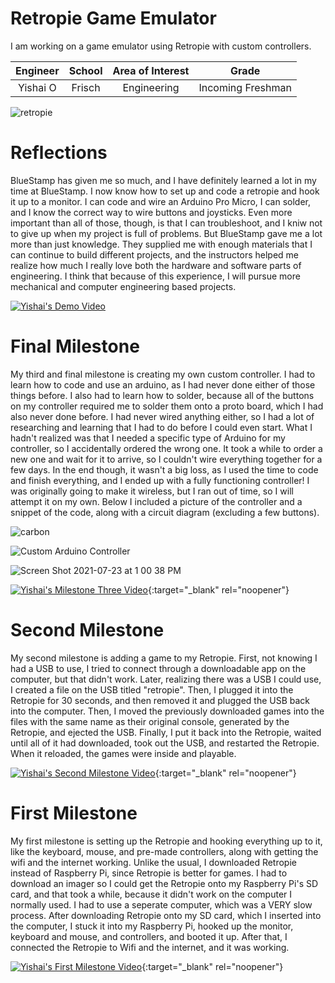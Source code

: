 ﻿# Retropie Game Emulator
I am working on a game emulator using Retropie with custom controllers.

| **Engineer** | **School** | **Area of Interest** | **Grade** |
|:--:|:--:|:--:|:--:|
| Yishai O | Frisch | Engineering | Incoming Freshman

![retropie](https://user-images.githubusercontent.com/87200931/125113420-a3b2b600-e0b6-11eb-86c2-c310786b610e.jpeg)
 
# Reflections
BlueStamp has given me so much, and I have definitely learned a lot in my time at BlueStamp. I now know how to set up and code a retropie and hook it up to a monitor. I can code and wire an Arduino Pro Micro, I can solder, and I know the correct way to wire buttons and joysticks. Even more important than all of those, though, is that I can troubleshoot, and I kniw not to give up when my project is full of problems. But BlueStamp gave me a lot more than just knowledge. They supplied me with enough materials that I can continue to build different projects, and the instructors helped me realize how much I really love both the hardware and software parts of engineering. I think that because of this experience, I will pursue more mechanical and computer engineering based projects.

[![Yishai's Demo Video](https://res.cloudinary.com/marcomontalbano/image/upload/v1627061110/video_to_markdown/images/youtube--8JHHJy7fubQ-c05b58ac6eb4c4700831b2b3070cd403.jpg)](https://youtu.be/8JHHJy7fubQ "Yishai's Demo Video")
 
# Final Milestone
My third and final milestone is creating my own custom controller. I had to learn how to code and use an arduino, as I had never done either of those things before. I also had to learn how to solder, because all of the buttons on my controller required me to solder them onto a proto board, which I had also never done before. I had never wired anything either, so I had a lot of researching and learning that I had to do before I could even start. What I hadn't realized was that I needed a specific type of Arduino for my controller, so I accidentally ordered the wrong one. It took a while to order a new one and wait for it to arrive, so I couldn't wire everything together for a few days. In the end though, it wasn't a big loss, as I used the time to code and finish everything, and I ended up with a fully functioning controller! I was originally going to make it wireless, but I ran out of time, so I will attempt it on my own. Below I included a picture of the controller and a snippet of the code, along with a circuit diagram (excluding a few buttons).

![carbon](https://user-images.githubusercontent.com/87200931/126815258-028271ab-c74b-4342-9703-931f0e1926f0.png)

![Custom Arduino Controller](https://user-images.githubusercontent.com/87200931/126813439-331da317-6499-492a-a511-1cdc0fb86ab5.png)

![Screen Shot 2021-07-23 at 1 00 38 PM](https://user-images.githubusercontent.com/87200931/126816549-d1701c21-3a62-46ce-85bc-9959e759db91.png)

[![Yishai's Milestone Three Video](https://res.cloudinary.com/marcomontalbano/image/upload/v1626920891/video_to_markdown/images/youtube--88QBnu43oSg-c05b58ac6eb4c4700831b2b3070cd403.jpg)](https://youtu.be/88QBnu43oSg "Yishai's Milestone Three Video"){:target="_blank" rel="noopener"}

# Second Milestone
My second milestone is adding a game to my Retropie. First, not knowing I had a USB to use, I tried to connect through a downloadable app on the computer, but that didn't work. Later, realizing there was a USB I could use, I created a file on the USB titled "retropie". Then, I plugged it into the Retropie for 30 seconds, and then removed it and plugged the USB back into the computer. Then, I moved the previously downloaded games into the files with the same name as their original console, generated by the Retropie, and ejected the USB. Finally, I put it back into the Retropie, waited until all of it had downloaded, took out the USB, and restarted the Retropie. When it reloaded, the games were inside and playable.

[![Yishai's Second Milestone Video](https://res.cloudinary.com/marcomontalbano/image/upload/v1626375587/video_to_markdown/images/youtube--27X3TinS8Qs-c05b58ac6eb4c4700831b2b3070cd403.jpg)](https://youtu.be/27X3TinS8Qs "Yishai's Second Milestone Video"){:target="_blank" rel="noopener"}

# First Milestone
My first milestone is setting up the Retropie and hooking everything up to it, like the keyboard, mouse, and pre-made controllers, along with getting the wifi and the internet working. Unlike the usual, I downloaded Retropie instead of Raspberry Pi, since Retropie is better for games. I had to download an imager so I could get the Retropie onto my Raspberry Pi's SD card, and that took a while, because it didn't work on the computer I normally used. I had to use a seperate computer, which was a VERY slow process. After downloading Retropie onto my SD card, which I inserted into the computer, I stuck it into my Raspberry Pi, hooked up the monitor, keyboard and mouse, and controllers, and booted it up. After that, I connected the Retropie to Wifi and the internet, and it was working.

[![Yishai's First Milestone Video](https://res.cloudinary.com/marcomontalbano/image/upload/v1626227423/video_to_markdown/images/youtube--fx8tPrSoh9U-c05b58ac6eb4c4700831b2b3070cd403.jpg)](https://youtu.be/fx8tPrSoh9U "Yishai's First Milestone Video"){:target="_blank" rel="noopener"}

